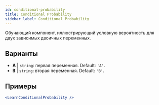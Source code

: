 ```yaml
---
id: conditional-probability
title: Conditional Probability
sidebar_label: Conditional Probability
---
```


Обучающий компонент, иллюстрирующий условную вероятность для двух зависимых двоичных переменных.

## Варианты

* __A__ | `string`: первая переменная. Default: `'A'`.
* __B__ | `string`: вторая переменная. Default: `'B'`.


## Примеры

```jsx live
<LearnConditionalProbability />
```

